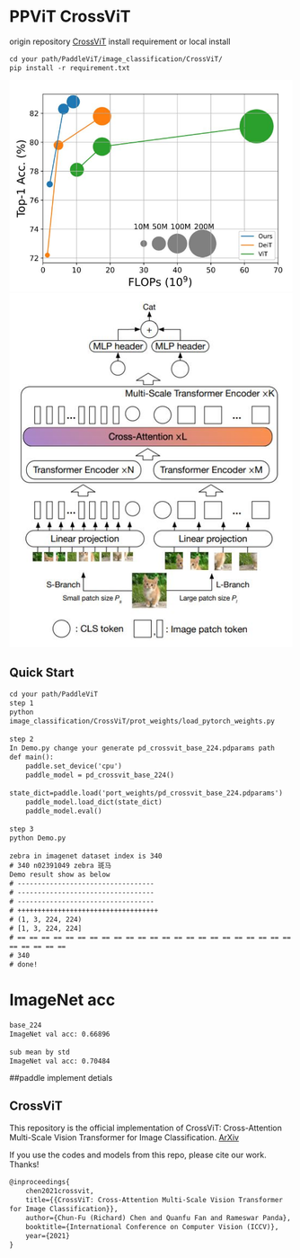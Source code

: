 # PPViT CrossViT
origin repository [CrossViT](https://github.com/IBM/CrossViT) install requirement
or local install
```
cd your path/PaddleViT/image_classification/CrossViT/
pip install -r requirement.txt
```
![avatar](demo_imgs/CrossViT.JPG)
![avatar](demo_imgs/graph.JPG)
## Quick Start
```
cd your path/PaddleViT
step 1
python image_classification/CrossViT/prot_weights/load_pytorch_weights.py

step 2
In Demo.py change your generate pd_crossvit_base_224.pdparams path
def main():
    paddle.set_device('cpu')
    paddle_model = pd_crossvit_base_224()
    state_dict=paddle.load('port_weights/pd_crossvit_base_224.pdparams')
    paddle_model.load_dict(state_dict)
    paddle_model.eval()

step 3
python Demo.py

zebra in imagenet dataset index is 340
# 340 n02391049 zebra 斑马
Demo result show as below
# ----------------------------------
# ----------------------------------
# ----------------------------------
# +++++++++++++++++++++++++++++++++++
# (1, 3, 224, 224)
# [1, 3, 224, 224]
# == == == == == == == == == == == == == == == == == == == == == == == == == == == ==
# 340
# done!
```
# ImageNet acc
```buildoutcfg
base_224
ImageNet val acc: 0.66896

sub mean by std
ImageNet val acc: 0.70484 
```
##paddle implement detials

## CrossViT

This repository is the official implementation of CrossViT: Cross-Attention Multi-Scale Vision Transformer for Image Classification. [ArXiv](https://arxiv.org/abs/2103.14899)

If you use the codes and models from this repo, please cite our work. Thanks!

```
@inproceedings{
    chen2021crossvit,
    title={{CrossViT: Cross-Attention Multi-Scale Vision Transformer for Image Classification}},
    author={Chun-Fu (Richard) Chen and Quanfu Fan and Rameswar Panda},
    booktitle={International Conference on Computer Vision (ICCV)},
    year={2021}
}
```